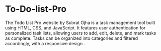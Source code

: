 # To-Do-list-Pro
The Todo List Pro website by Subrat Ojha is a task management tool built using HTML, CSS, and JavaScript. It features user authentication for personalized task lists, allowing users to add, edit, delete, and mark tasks as complete. Tasks can be organized into categories and filtered accordingly, with a responsive design .
